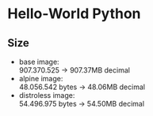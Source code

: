# Hello-World Python
## Size
- base image: \
  907.370.525 -> 907.37MB decimal
- alpine image: \
  48.056.542 bytes -> 48.06MB decimal
- distroless image: \
  54.496.975 bytes -> 54.50MB decimal